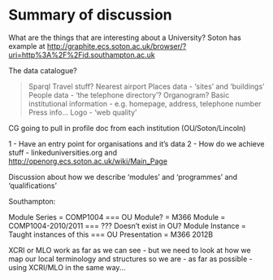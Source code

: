# Summary of discussion #
What are the things that are interesting about a University? Soton has example at http://graphite.ecs.soton.ac.uk/browser/?uri=http%3A%2F%2Fid.southampton.ac.uk

The data catalogue?
> Sparql
Travel stuff? Nearest airport
Places data - ‘sites’ and ‘buildings’
People data - ‘the telephone directory’? Organogram?
Basic institutional information - e.g. homepage, address, telephone number
Press info...
Logo - ‘web quality’

CG going to pull in profile doc from each institution (OU/Soton/Lincoln)

1 - Have an entry point for organisations and it’s data
2 - How do we achieve stuff - linkeduniversities.org and http://openorg.ecs.soton.ac.uk/wiki/Main_Page

Discussion about how we describe ‘modules’ and ‘programmes’ and ‘qualifications’

Southampton:

Module Series = COMP1004 === OU Module? = M366
Module  = COMP1004-2010/2011 === ??? Doesn’t exist in OU?
Module Instance = Taught instances of this === OU Presentation = M366 2012B

XCRI or MLO work as far as we can see - but we need to look at how we map our local terminology and structures so we are - as far as possible - using XCRI/MLO in the same way...